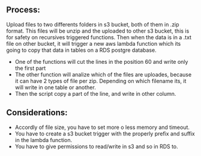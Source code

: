 ## Process:
Upload files to two differents folders in s3 bucket, both of them in .zip format. This files will be unzip and
the uploaded to other s3 bucket, this is for safety on recursives triggered functions.
Then when the data is in a .txt file on other bucket, it will trigger a new aws lambda function which its going to 
copy that data in tables on a RDS postgre database. 

* One of the functions will cut the lines in the position 60 and write only the first part
* The other function will analize which of the files are uploades, because it can have 2 types of file per zip. Depending
on which filename its, it will write in one table or another.
* Then the script copy a part of the line, and write in other column.

## Considerations:

* Accordly of file size, you have to set more o less memory and timeout.
* You have to create a s3 bucket trigger  with the properly prefix and suffix in the lambda function.
* You have to give permissions to read/write in s3 and so in RDS to.


